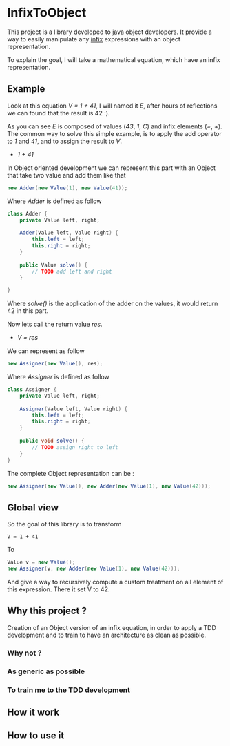 # InfixToObject
This project is a library developed to java object developers. It provide a way to easily manipulate any [infix](http://localhost) expressions with an object representation.

To explain the goal, I will take a mathematical equation, which have an infix representation. 

## Example

Look at this equation *V = 1 + 41*, I will named it *E*, after hours of reflections we can found that the result is 42 :).

As you can see *E* is composed of values (*43*, *1*, *C*) and infix elements (*=*, *+*). The common way to solve this simple example, is to apply the add operator to *1* and *41*, and to assign the result to *V*.

* *1 + 41*

In Object oriented development we can represent this part with an Object that take two value and add them like that 

```java
new Adder(new Value(1), new Value(41));
```
Where *Adder* is defined as follow

```java
class Adder {
	private Value left, right;
	
	Adder(Value left, Value right) {
		this.left = left;
		this.right = right;
	}
	
	public Value solve() {
		// TODO add left and right
	}

}

```

Where *solve()* is the application of the adder on the values, it would return 42 in this part.

Now lets call the return value *res*.

* *V = res*

We can represent as follow

```java
new Assigner(new Value(), res);
```

Where *Assigner* is defined as follow

```java
class Assigner {
	private Value left, right;
	
	Assigner(Value left, Value right) {
		this.left = left;
		this.right = right;
	}
	
	public void solve() {
		// TODO assign right to left
	}
}
```

The complete Object representation can be :

```java
new Assigner(new Value(), new Adder(new Value(1), new Value(42)));
```

## Global view

So the goal of this library is to transform

```
V = 1 + 41
```

To

```java
Value v = new Value();
new Assigner(v, new Adder(new Value(1), new Value(42)));
```

And give a way to recursively compute a custom treatment on all element of this expression. There it set V to 42.

## Why this project ?
Creation of an Object version of an infix equation, in order to apply a TDD development and to train to have an architecture as clean as possible.
### Why not ?
### As generic as possible
### To train me to the TDD development

## How it work

## How to use it